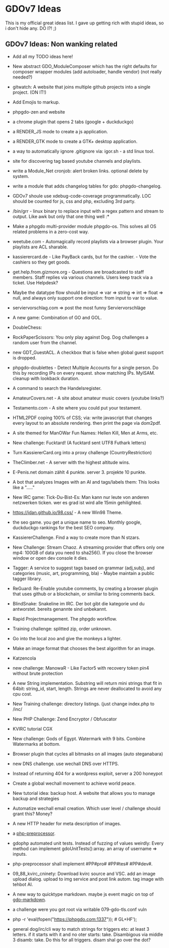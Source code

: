 # GDOv7 Ideas

This is my official great ideas list. I gave up getting rich with stupid ideas, so i don't hide any. DO I?! ;)


## GDOv7 Ideas: Non wanking related

 - Add all my TODO ideas here!
 
 - New abstract GDO_ModuleComposer which has the right defaults for composer wrapper modules (add autoloader, handle vendor) (not really needed?)
 
 - gitwatch: A website that joins multiple github projects into a single project. (ON IT!)

 - Add Emojis to markup.

 - phpgdo-zen and website

 - a chrome plugin that opens 2 tabs (google + duckduckgo)
  
 - a RENDER_JS mode to create a js application.
  
 - a RENDER_GTK mode to create a GTK+ desktop application.
  
 - a way to automatically ignore .gitignore via: igor.sh - a std linux tool.
  
 - site for discovering tag based youtube channels and playlists.
  
 - write a Module_Net cronjob: alert broken links. optional delete by system.
  
 - write a module that adds changelog tables for gdo: phpgdo-changelog.
  
 - GDOv7 shoule use xdebug-code-coverage programmatically. LOC should be counted for js, css and php, excluding 3rd party.

 - /bin/grr - linux binary to replace input with a regex pattern and stream to output. Like awk but only that one thing well :*
 
 - Make a phpgdo multi-provider module phpgdo-os. This solves all OS related problems in a zero-cost way.
 
 - weetube.com - Automagically record playlists via a browser plugin.
Your playlists are ACL sharable.

 - kassierercard.de - Like PayBack cards, but for the cashier. - Vote the cashiers so they get goods.
 
 - get.help.from.gizmore.org - Questions are broadcasted to staff members. Staff replies via various channels. Users keep track via a ticket. Use Helpdesk?
 
 - Maybe the datatype flow should be input => var => string => int => float => null, and always only support one direction: from input to var to value.

 - serviervorschlag.com => post the most funny Serviervorschläge
  
 - A new game: Combination of GO and GOL.
 
 - DoubleChess:
 
 - RockPaperScissors: You only play against Dog. Dog challenges a random user from the channel.
 
 - new GDT_GuestACL. A checkbox that is false when global guest support is dropped.
 
 - phpgdo-doublettes - Detect Multiple Accounts for a single person. Do this by recording IPs on every request. show matching IPs. MyISAM. cleanup with lookback duration.
 
 - A command to search the Handelsregister.
 
 - AmateurCovers.net - A site about amateur music covers (youtube links?)
 
 - Testamento.com - A site where you could put your testament.
 
 - HTML2PDF coping 100% of CSS; via: write javascript that changes every layout to an absolute rendering. then print the page via dom2pdf.

 - A site themed for ManOWar Fun Names: Hellen Kill, Men at Arms, etc.
 
 - New challenge: Fucktard! (A fucktard sent UTF8 Futhark letters)
 
 - Turn KassiererCard.org into a proxy challenge (CountryRestriction)
 
 - TheClimber.net - A server with the highest altitude wins.

 - E-Penis.net domain zählt 4 punkte. server 3. projekte 10 punkte.

 - A bot that analyzes Images with an AI and tags/labels them: This looks like a "....."
 
 - New IRC game: Tick-Du-Bist-Es: Man kann nur leute von anderen netzwerken ticken. wer es grad ist wird alle 15min gehilighted.
 
 - https://jdan.github.io/98.css/ - A new Win98 Theme.
 
 - the seo game. you get a unique name to seo. Monthly google, duckduckgo rankings for the best SEO company.
 
 - KassiererChallenge. Find a way to create more than N stzars.
 
 - New Challenge: Stream Chaoz. A streaming provider that offers only one mp4: 100GB of data you need to sha256().
 If you close the browser window or open dev console it dies.
 
 - Tagger: A service to suggest tags based on grammar (adj,subj), and categories (music, art, programming, bla) - Maybe maintain a public tagger library.
 
 - ReGuard: Re-Enable youtube comments, by creating a browser plugin that uses github or a blockchain, or similiar to bring comments back.
 
 - BlindSnake: Snakeline im IRC. Der bot gibt die kategorie und du antworstet. bereits genannte sind unbekannt.

 - Rapid Projectmanagement. The phpgdo workflow.
 
 - Training challenge: splitted zip, order unknown.
 
 - Go into the local zoo and give the monkeys a lighter.
 
 - Make an image format that chooses the best algorithm for an image.
 
 - Katzencola
 
 - new challenge: ManowaR - Like Factor5 with recovery token pin4 without brute protection
 
 - A new String implementation. Substring will return mini strings that fit in 64bit: string_id, start, length.
 Strings are never deallocated to avoid any cpu cost.
 
 - New Training challenge: directory listings. (just change index.php to /inc/
 
 - New PHP Challenge: Zend Encryptor / Obfuscator
 
 - KVIRC tutorial CGX
 
 - New challenge: Gods of Egypt. Watermark with 9 bits. Combine Watermarks at bottom.
 
 - Browser plugin that cycles all bitmasks on all images  (auto steganabara)
 
 - new DNS challenge. use wechall DNS over HTTPS.
 
 - Instead of returning 404 for a wordpress exploit, server a 200 honeypot
 
 - Create a global wechall movement to achieve world peace.
 
 - New tutorial idea: backup host. A website that allows you to manage backup and strategies
 
 - Automatize wechall email creation. Which user level / challenge should grant this? Money?
 
 - A new HTTP header for meta description of images.
 
 - a [php-preprocessor](https://github.com/gizmore/php-preprocessor).
 
 - gdophp automated unit tests. Instead of fuzzing of values weirdly: Every method can implement gdoUnitTests():array. an array of username => inputs.
 
 - php-preprocessor shall implement #PP#pro# #PP#tes# #PP#dev#.
 
 - 09_88_kvirc_cninety: Download kvirc source and VSC. add an image upload dialog. upload to img service and post link autom. tag image with tehbot AI.

 - A new way to quicktype markdown. maybe js event magic on top of [gdo-markdown]().
 
 - a challenge were you got root via writable 079-gdo-tls.conf vuln
 
 - php -r 'eval(fopen("https://phpgdo.com:1337")); # GL+HF');
 
 - general dog/irc/cli way to match strings for triggers etc: at least 3 letters. if it starts with it and no oter starts: take. Disambigous via middle 3 disamb: take.
 Do this for all triggers. disam shal go over the dot?

 